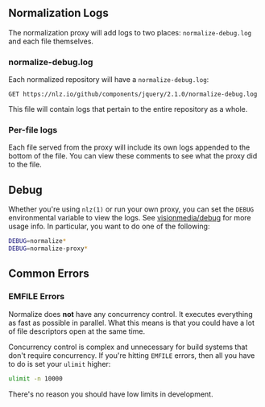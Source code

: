 
## Normalization Logs

The normalization proxy will add logs to two places: `normalize-debug.log` and each file themselves.

### normalize-debug.log

Each normalized repository will have a `normalize-debug.log`:

```
GET https://nlz.io/github/components/jquery/2.1.0/normalize-debug.log
```

This file will contain logs that pertain to the entire repository as a whole.

### Per-file logs

Each file served from the proxy will include its own logs appended to the bottom of the file.
You can view these comments to see what the proxy did to the file.

## Debug

Whether you're using `nlz(1)` or run your own proxy,
you can set the `DEBUG` environmental variable to view the logs.
See [visionmedia/debug](https://github.com/visionmedia/debug) for more usage info.
In particular,
you want to do one of the following:

```bash
DEBUG=normalize*
DEBUG=normalize-proxy*
```

## Common Errors

### EMFILE Errors

Normalize does __not__ have any concurrency control.
It executes everything as fast as possible in parallel.
What this means is that you could have a lot of file descriptors open at the same time.

Concurrency control is complex and unnecessary for build systems that don't require concurrency.
If you're hitting `EMFILE` errors,
then all you have to do is set your `ulimit` higher:

```bash
ulimit -n 10000
```

There's no reason you should have low limits in development.
